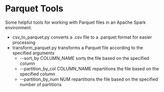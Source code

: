 # Parquet Tools

Some helpful tools for working with Parquet files in an Apache Spark environment.

- csv_to_parquet.py converts a .csv file to a .parquet format for easier processing
- transform_parquet.py transforms a Parquet file according to the specified arguments
    - --sort_by COLUMN_NAME sorts the file based on the specified column
    - --partition_by_col COLUMN_NAME repartitions the file based on the specified column
    - --partition_by_num NUM repartitions the file based on the specified number of partitions
